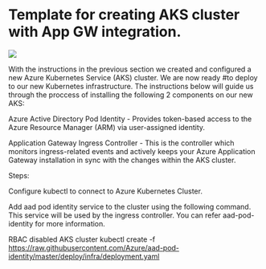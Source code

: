 # Template for creating AKS cluster with App GW integration.
<a href="https://portal.azure.com/#create/Microsoft.Template/uri/https%3A%2F%2Fraw.githubusercontent.com%2Frp2343%2Faks-appgw%2Fmaster%2Fazuredeploy.json" target="_blank">
    <img src="http://azuredeploy.net/deploybutton.png"/>
</a>

With the instructions in the previous section we created and configured a new Azure Kubernetes Service (AKS) cluster. We are now ready #to deploy to our new Kubernetes infrastructure. The instructions below will guide us through the proccess of installing the following 2 components on our new AKS:

Azure Active Directory Pod Identity - Provides token-based access to the Azure Resource Manager (ARM) via user-assigned identity.

Application Gateway Ingress Controller - This is the controller which monitors ingress-related events and actively keeps your Azure Application Gateway installation in sync with the changes within the AKS cluster.

Steps:

Configure kubectl to connect to Azure Kubernetes Cluster.

Add aad pod identity service to the cluster using the following command. This service will be used by the ingress controller. You can refer aad-pod-identity for more information.

RBAC disabled AKS cluster
kubectl create -f https://raw.githubusercontent.com/Azure/aad-pod-identity/master/deploy/infra/deployment.yaml
